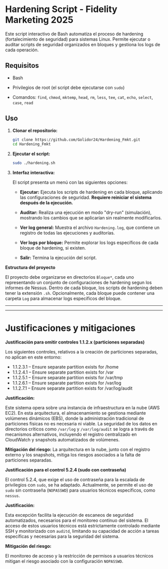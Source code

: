 # Hardening Script - Fidelity Marketing 2025

Este script interactivo de Bash automatiza el proceso de hardening (fortalecimiento de seguridad) para sistemas Linux.  Permite ejecutar o auditar scripts de seguridad organizados en bloques y gestiona los logs de cada operación.

## Requisitos

*   Bash

*   Privilegios de root (el script debe ejecutarse con `sudo`)

*   Comandos: `find`, `chmod`, `mktemp`, `head`, `rm`, `less`, `tee`, `cat`, `echo`, `select`, `case`, `read`

## Uso

1.  **Clonar el repositorio:**

    ```bash
    git clone https://github.com/Golidor24/Hardening_Fmkt.git
    cd Hardening_Fmkt
    ```

2.  **Ejecutar el script:**

    ```bash
    sudo ./hardening.sh
    ```

3.  **Interfaz interactiva:**

    El script presenta un menú con las siguientes opciones:

    *   **Ejecutar:**  Ejecuta los scripts de hardening en cada bloque, aplicando las configuraciones de seguridad.  **Requiere reiniciar el sistema después de la ejecución.**

    *   **Auditar:**  Realiza una ejecución en modo "dry-run" (simulación), mostrando los cambios que se aplicarían sin realmente modificarlos.

    *   **Ver log general:**  Muestra el archivo `Hardening.log`, que contiene un registro de todas las ejecuciones y auditorías.

    *   **Ver logs por bloque:** Permite explorar los logs específicos de cada bloque de hardening, si existen.
    
    *   **Salir:** Termina la ejecución del script.

**Estructura del proyecto**

El proyecto debe organizarse en directorios `Bloque*`, cada uno representando un conjunto de configuraciones de hardening segun los informes de Nessus.  Dentro de cada bloque, los scripts de hardening deben tener la extensión `.sh`.  Opcionalmente, cada bloque puede contener una carpeta `Log` para almacenar logs específicos del bloque.

---
---

# Justificaciones y mitigaciones


**Justificación para omitir controles 1.1.2.x (particiones separadas)**

Los siguientes controles, relativos a la creación de particiones separadas, no aplican en este entorno:

*   1.1.2.3.1 – Ensure separate partition exists for /home
*   1.1.2.4.1 – Ensure separate partition exists for /var
*   1.1.2.5.1 – Ensure separate partition exists for /var/tmp
*   1.1.2.6.1 – Ensure separate partition exists for /var/log
*   1.1.2.7.1 – Ensure separate partition exists for /var/log/audit

**Justificación:**

Este sistema opera sobre una instancia de infraestructura en la nube (AWS EC2).  En esta arquitectura, el almacenamiento se gestiona mediante volúmenes dinámicos (EBS), donde la administración tradicional de particiones físicas no es necesaria ni viable.  La seguridad de los datos en directorios críticos como `/var/log` y `/var/log/audit` se logra a través de mecanismos alternativos, incluyendo el registro centralizado en CloudWatch y snapshots automatizados de volúmenes.

**Mitigación del riesgo:**
La arquitectura en la nube, junto con el registro externo y los snapshots, mitiga los riesgos asociados a la falta de particiones separadas.

**Justificación para el control 5.2.4 (sudo con contraseña)**

El control 5.2.4, que exige el uso de contraseña para la escalada de privilegios con `sudo`, se ha adaptado.  Actualmente, se permite el uso de `sudo` sin contraseña (`NOPASSWD`) para usuarios técnicos específicos, como `nessus`.

**Justificación:**

Esta excepción facilita la ejecución de escaneos de seguridad automatizados, necesarios para el monitoreo continuo del sistema.  El acceso de estos usuarios técnicos está estrictamente controlado mediante SSH y monitorizado con `auditd`, limitando su capacidad de acción a tareas específicas y necesarias para la seguridad del sistema.

**Mitigación del riesgo:**

El monitoreo de acceso y la restricción de permisos a usuarios técnicos mitigan el riesgo asociado con la configuración `NOPASSWD`.
